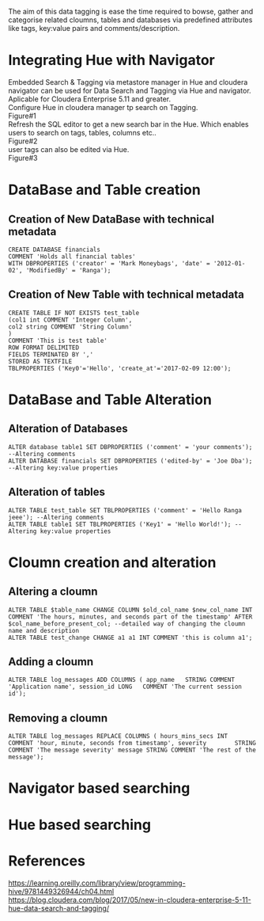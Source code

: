 The aim of this data tagging is ease the time required to bowse, gather and categorise related cloumns, tables and databases via predefined attributes like tags, key:value pairs and comments/description. 
# Integrating Hue with Navigator  
Embedded Search & Tagging via metastore manager in Hue and cloudera navigator can be used for Data Search and Tagging via Hue and navigator.  Aplicable for Cloudera Enterprise 5.11 and greater.   
Configure Hue in cloudera manager tp search on Tagging.  
Figure#1  
Refresh the SQL editor to get a new search bar in the Hue. Which enables users to search on tags, tables, columns etc..  
Figure#2  
user tags can also be edited via Hue.  
Figure#3  
  
# DataBase and Table creation  
## Creation of New DataBase with technical metadata  
```hql
CREATE DATABASE financials
COMMENT 'Holds all financial tables'
WITH DBPROPERTIES ('creator' = 'Mark Moneybags', 'date' = '2012-01-02', 'ModifiedBy' = 'Ranga');
```
  
## Creation of New Table with technical metadata  
```hql
CREATE TABLE IF NOT EXISTS test_table
(col1 int COMMENT 'Integer Column',
col2 string COMMENT 'String Column'
)
COMMENT 'This is test table'
ROW FORMAT DELIMITED
FIELDS TERMINATED BY ','
STORED AS TEXTFILE
TBLPROPERTIES ('Key0'='Hello', 'create_at'='2017-02-09 12:00');
```
  
# DataBase and Table Alteration  
## Alteration of Databases  
```hql
ALTER database table1 SET DBPROPERTIES ('comment' = 'your comments'); --Altering comments
ALTER DATABASE financials SET DBPROPERTIES ('edited-by' = 'Joe Dba'); --Altering key:value properties
```  
 ## Alteration of tables  
 ```hql
ALTER TABLE test_table SET TBLPROPERTIES ('comment' = 'Hello Ranga jeee'); --Altering comments
ALTER TABLE table1 SET TBLPROPERTIES ('Key1' = 'Hello World!'); --Altering key:value properties
 ```  
   
# Cloumn creation and alteration  
## Altering a cloumn  
```hql
ALTER TABLE $table_name CHANGE COLUMN $old_col_name $new_col_name INT COMMENT 'The hours, minutes, and seconds part of the timestamp' AFTER $col_name_before_present_col; --detailed way of changing the cloumn name and description
ALTER TABLE test_change CHANGE a1 a1 INT COMMENT 'this is column a1';
```  
## Adding a cloumn  
```hql
ALTER TABLE log_messages ADD COLUMNS ( app_name   STRING COMMENT 'Application name', session_id LONG   COMMENT 'The current session id');
```  
## Removing a cloumn  
```hql
ALTER TABLE log_messages REPLACE COLUMNS ( hours_mins_secs INT    COMMENT 'hour, minute, seconds from timestamp', severity        STRING COMMENT 'The message severity' message STRING COMMENT 'The rest of the message');
```  
# Navigator based searching  
# Hue based searching  
# References  
https://learning.oreilly.com/library/view/programming-hive/9781449326944/ch04.html  
https://blog.cloudera.com/blog/2017/05/new-in-cloudera-enterprise-5-11-hue-data-search-and-tagging/  

